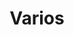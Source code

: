 ---
title: "Varios"
draft: false
identifier: "varios"
description : "varios"
menu:
  main:
    identifier: 'anillo.varios'
    parent: 'anillos'
    weight: 5
---
